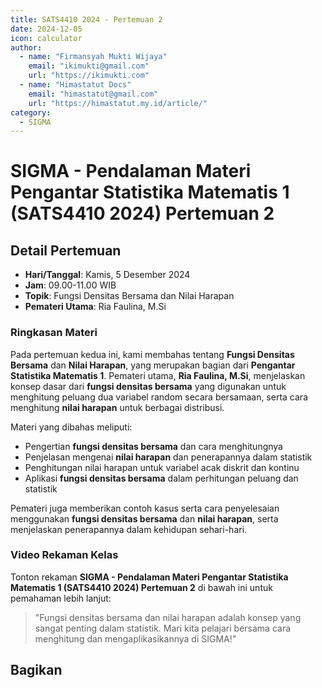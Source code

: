 ```yaml
--- 
title: SATS4410 2024 - Pertemuan 2
date: 2024-12-05
icon: calculator
author:
  - name: "Firmansyah Mukti Wijaya"
    email: "ikimukti@gmail.com"
    url: "https://ikimukti.com"
  - name: "Himastatut Docs"
    email: "himastatut@gmail.com"
    url: "https://himastatut.my.id/article/"
category:
  - SIGMA
--- 
```


# SIGMA - Pendalaman Materi Pengantar Statistika Matematis 1 (SATS4410 2024) Pertemuan 2

## Detail Pertemuan

- **Hari/Tanggal**: Kamis, 5 Desember 2024
- **Jam**: 09.00-11.00 WIB
- **Topik**: Fungsi Densitas Bersama dan Nilai Harapan
- **Pemateri Utama**: Ria Faulina, M.Si

### Ringkasan Materi
Pada pertemuan kedua ini, kami membahas tentang **Fungsi Densitas Bersama** dan **Nilai Harapan**, yang merupakan bagian dari **Pengantar Statistika Matematis 1**. Pemateri utama, **Ria Faulina, M.Si**, menjelaskan konsep dasar dari **fungsi densitas bersama** yang digunakan untuk menghitung peluang dua variabel random secara bersamaan, serta cara menghitung **nilai harapan** untuk berbagai distribusi.

Materi yang dibahas meliputi:
- Pengertian **fungsi densitas bersama** dan cara menghitungnya
- Penjelasan mengenai **nilai harapan** dan penerapannya dalam statistik
- Penghitungan nilai harapan untuk variabel acak diskrit dan kontinu
- Aplikasi **fungsi densitas bersama** dalam perhitungan peluang dan statistik

Pemateri juga memberikan contoh kasus serta cara penyelesaian menggunakan **fungsi densitas bersama** dan **nilai harapan**, serta menjelaskan penerapannya dalam kehidupan sehari-hari.

### Video Rekaman Kelas
Tonton rekaman **SIGMA - Pendalaman Materi Pengantar Statistika Matematis 1 (SATS4410 2024) Pertemuan 2** di bawah ini untuk pemahaman lebih lanjut:

<VidStack
  src="https://www.youtube.com/watch?v=gnWEK7aDNCc"
  title="SIGMA - Pendalaman Materi Pengantar Statistika Matematis 1 (SATS4410 2024) Pertemuan 2"
/>

> "Fungsi densitas bersama dan nilai harapan adalah konsep yang sangat penting dalam statistik. Mari kita pelajari bersama cara menghitung dan mengaplikasikannya di SIGMA!"


## Bagikan
<Share colorful />
<GitContributors />
<GitChangelog />